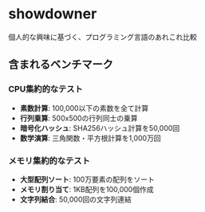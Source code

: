 # showdowner
個人的な興味に基づく、プログラミング言語のあれこれ比較

## 含まれるベンチマーク

### CPU集約的なテスト
- **素数計算**: 100,000以下の素数を全て計算
- **行列乗算**: 500x500の行列同士の乗算  
- **暗号化ハッシュ**: SHA256ハッシュ計算を50,000回
- **数学演算**: 三角関数・平方根計算を1,000万回

### メモリ集約的なテスト
- **大型配列ソート**: 100万要素の配列をソート
- **メモリ割り当て**: 1KB配列を100,000個作成
- **文字列結合**: 50,000回の文字列連結
